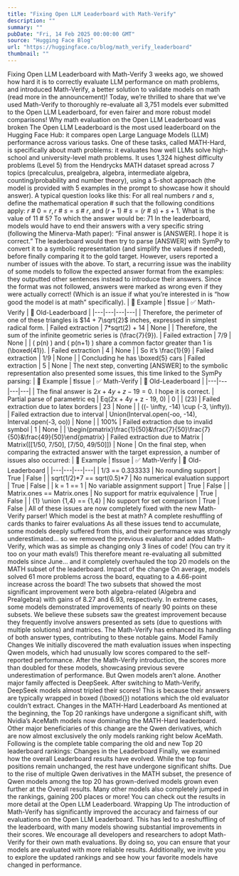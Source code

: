 ```yaml
---
title: "Fixing Open LLM Leaderboard with Math-Verify"
description: ""
summary: ""
pubDate: "Fri, 14 Feb 2025 00:00:00 GMT"
source: "Hugging Face Blog"
url: "https://huggingface.co/blog/math_verify_leaderboard"
thumbnail: ""
---
```


Fixing Open LLM Leaderboard with Math-Verify
3 weeks ago, we showed how hard it is to correctly evaluate LLM performance on math problems, and introduced Math-Verify, a better solution to validate models on math (read more in the announcement)!
Today, we’re thrilled to share that we’ve used Math-Verify to thoroughly re-evaluate all 3,751 models ever submitted to the Open LLM Leaderboard, for even fairer and more robust model comparisons!
Why math evaluation on the Open LLM Leaderboard was broken
The Open LLM Leaderboard is the most used leaderboard on the Hugging Face Hub: it compares open Large Language Models (LLM) performance across various tasks. One of these tasks, called MATH-Hard, is specifically about math problems: it evaluates how well LLMs solve high-school and university-level math problems. It uses 1,324 highest difficulty problems (Level 5) from the Hendrycks MATH dataset spread across 7 topics (precalculus, prealgebra, algebra, intermediate algebra, counting/probability and number theory), using a 5-shot approach (the model is provided with 5 examples in the prompt to showcase how it should answer).
A typical question looks like this:
For all real numbers $r$ and $s$, define the mathematical operation $\#$ such that the following conditions apply: $r\ \#\ 0 = r, r\ \#\ s = s\ \#\ r$, and $(r + 1)\ \#\ s = (r\ \#\ s) + s + 1$. What is the value of $11\ \#\ 5$?
To which the answer would be:
71
In the leaderboard, models would have to end their answers with a very specific string (following the Minerva-Math paper):
“Final answer is [ANSWER]. I hope it is correct.”
The leaderboard would then try to parse [ANSWER]
with SymPy to convert it to a symbolic representation (and simplify the values if needed), before finally comparing it to the gold target.
However, users reported a number of issues with the above.
To start, a recurring issue was the inability of some models to follow the expected answer format from the examples: they outputted other sentences instead to introduce their answers. Since the format was not followed, answers were marked as wrong even if they were actually correct! (Which is an issue if what you’re interested in is “how good the model is at math” specifically).
| 📄 Example | ❗️Issue | ✅ Math-Verify | 🛑 Old-Leaderboard |
|---|---|---|---|
| Therefore, the perimeter of one of these triangles is $14 + 7\sqrt{2}$ inches, expressed in simplest radical form. | Failed extraction | 7*sqrt(2) + 14 |
None |
| Therefore, the sum of the infinite geometric series is (\frac{7}{9}). | Failed extraction | 7/9 |
None |
| ( p(n) ) and ( p(n+1) ) share a common factor greater than 1 is (\boxed{41}). | Failed extraction | 4 |
None |
| So it’s \frac{1}{9} | Failed extraction | 1/9 |
None |
| Concluding he has \boxed{5} cars | Failed extraction | 5 |
None |
The next step, converting [ANSWER]
to the symbolic representation also presented some issues, this time linked to the SymPy parsing:
| 📄 Example | ❗️Issue | ✅ Math-Verify | 🛑 Old-Leaderboard |
|---|---|---|---|
| The final answer is $2x + 4y + z - 19 = 0$. I hope it is correct. | Partial parse of parametric eq | Eq(2x + 4y + z - 19, 0) | 0 |
| (23) | Failed extraction due to latex borders | 23 |
None |
| ((- \infty, -14) \cup (-3, \infty)). | Failed extraction due to interval | Union(Interval.open(-oo, -14), Interval.open(-3, oo)) | None |
| 100% | Failed extraction due to invalid symbol | 1 |
None |
| \begin{pmatrix}\frac{1}{50}&\frac{7}{50}\frac{7}{50}&\frac{49}{50}\end{pmatrix} | Failed extraction due to Matrix | Matrix([[1/50, 7/50], [7/50, 49/50]]) | None |
On the final step, when comparing the extracted answer with the target expression, a number of issues also occurred:
| 📄 Example | ❗️Issue | ✅ Math-Verify | 🛑 Old-Leaderboard |
|---|---|---|---|
| 1/3 == 0.333333 | No rounding support | True | False |
| sqrt(1/2)*7 == sqrt(0.5)*7 | No numerical evaluation support | True | False |
| k = 1 == 1 | No variable assignment support | True | False |
| Matrix.ones == Matrix.ones | No support for matrix equivalence | True | False |
| {1} \union {1,4} == {1,4} | No support for set comparison | True | False |
All of these issues are now completely fixed with the new Math-Verify parser!
Which model is the best at math? A complete reshuffling of cards thanks to fairer evaluations
As all these issues tend to accumulate, some models deeply suffered from this, and their performance was strongly underestimated… so we removed the previous evaluator and added Math-Verify, which was as simple as changing only 3 lines of code! (You can try it too on your math evals!)
This therefore meant re-evaluating all submitted models since June… and it completely overhauled the top 20 models on the MATH subset of the leaderboard.
Impact of the change
On average, models solved 61 more problems across the board, equating to a 4.66-point increase across the board!
The two subsets that showed the most significant improvement were both algebra-related (Algebra and Prealgebra) with gains of 8.27 and 6.93, respectively. In extreme cases, some models demonstrated improvements of nearly 90 points on these subsets. We believe these subsets saw the greatest improvement because they frequently involve answers presented as sets (due to questions with multiple solutions) and matrices. The Math-Verify has enhanced its handling of both answer types, contributing to these notable gains.
Model Family Changes
We initially discovered the math evaluation issues when inspecting Qwen models, which had unusually low scores compared to the self-reported performance. After the Math-Verify introduction, the scores more than doubled for these models, showcasing previous severe underestimation of performance.
But Qwen models aren’t alone. Another major family affected is DeepSeek. After switching to Math-Verify, DeepSeek models almost tripled their scores! This is because their answers are typically wrapped in boxed (\boxed{})
notations which the old evaluator couldn’t extract.
Changes in the MATH-Hard Leaderboard
As mentioned at the beginning, the Top 20 rankings have undergone a significant shift, with Nvidia’s AceMath models now dominating the MATH-Hard leaderboard. Other major beneficiaries of this change are the Qwen derivatives, which are now almost exclusively the only models ranking right below AceMath. Following is the complete table comparing the old and new Top 20 leaderboard rankings:
Changes in the Leaderboard
Finally, we examined how the overall Leaderboard results have evolved. While the top four positions remain unchanged, the rest have undergone significant shifts. Due to the rise of multiple Qwen derivatives in the MATH subset, the presence of Qwen models among the top 20 has grown-derived models grown even further at the Overall results.
Many other models also completely jumped in the rankings, gaining 200 places or more! You can check out the results in more detail at the Open LLM Leaderboard.
Wrapping Up
The introduction of Math-Verify has significantly improved the accuracy and fairness of our evaluations on the Open LLM Leaderboard. This has led to a reshuffling of the leaderboard, with many models showing substantial improvements in their scores.
We encourage all developers and researchers to adopt Math-Verify for their own math evaluations. By doing so, you can ensure that your models are evaluated with more reliable results. Additionally, we invite you to explore the updated rankings and see how your favorite models have changed in performance.